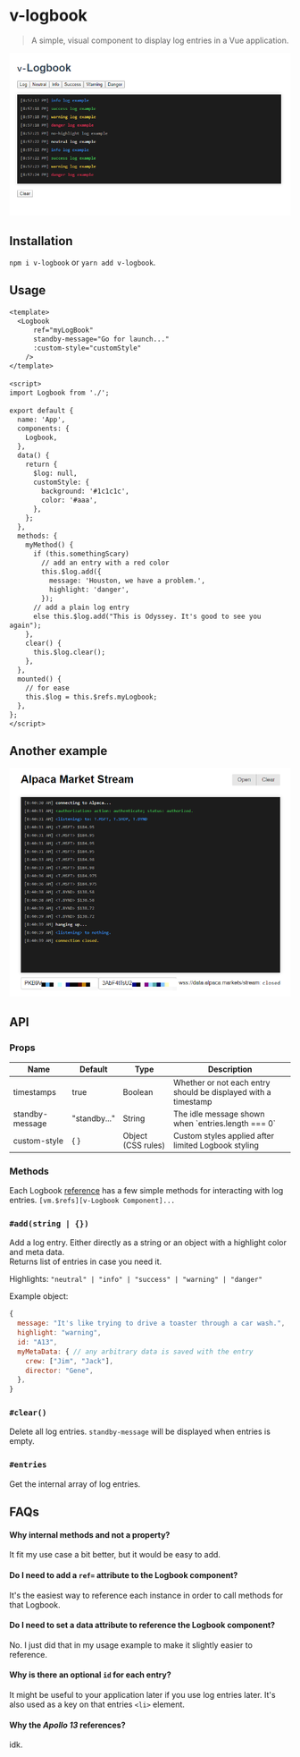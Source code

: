 # v-logbook

> A simple, visual component to display log entries in a Vue application.

![](https://github.com/tbeseda/v-logbook/blob/master/static/Logbook.png?raw=true)

## Installation
`npm i v-logbook` or `yarn add v-logbook`.

## Usage

```vue
<template>
  <Logbook
      ref="myLogBook"
      standby-message="Go for launch..."
      :custom-style="customStyle"
    />
</template>

<script>
import Logbook from './';

export default {
  name: 'App',
  components: {
    Logbook,
  },
  data() {
    return {
      $log: null,
      customStyle: {
        background: '#1c1c1c',
        color: '#aaa',
      },
    };
  },
  methods: {
    myMethod() {
      if (this.somethingScary)
        // add an entry with a red color
        this.$log.add({
          message: 'Houston, we have a problem.',
          highlight: 'danger',
        });
      // add a plain log entry
      else this.$log.add("This is Odyssey. It's good to see you again");
    },
    clear() {
      this.$log.clear();
    },
  },
  mounted() {
    // for ease
    this.$log = this.$refs.myLogbook;
  },
};
</script>
```

## Another example

![](https://github.com/tbeseda/v-logbook/blob/master/static/AlpacaMarket-Logbook.png?raw=true)

## API

### Props

<table class="table">
<thead><tr>
  <th>Name</th><th>Default</th><th>Type</th><th>Description</th>
</tr></thead>
<tbody>
  <tr>
    <td> timestamps </td>
    <td> true </td>
    <td> Boolean </td>
    <td>Whether or not each entry should be displayed with a timestamp</td>
  </tr>
  <tr>
    <td> standby-message </td>
    <td> "standby..." </td>
    <td> String </td>
    <td>The idle message shown when `entries.length === 0`</td>
  </tr>
  <tr>
    <td> custom-style </td>
    <td> { } </td>
    <td> Object (CSS rules) </td>
    <td>Custom styles applied after limited Logbook styling</td>
  </tr>
</tbody>
</table>

### Methods
Each Logbook [reference](https://vuejs.org/v2/api/#vm-refs) has a few simple methods for interacting with log entries. `[vm.$refs][v-Logbook Component]...`

### `#add(string | {})`

Add a log entry. Either directly as a string or an object with a highlight color and meta data.  
Returns list of entries in case you need it.  

Highlights: `"neutral" | "info" | "success" | "warning" | "danger"`

Example object:
```js
{
  message: "It's like trying to drive a toaster through a car wash.",
  highlight: "warning",
  id: "A13",
  myMetaData: { // any arbitrary data is saved with the entry
    crew: ["Jim", "Jack"],
    director: "Gene",
  },
}
```

### `#clear()`

Delete all log entries. `standby-message` will be displayed when entries is empty.

### `#entries`

Get the internal array of log entries.

## FAQs

#### Why internal methods and not a property?

It fit my use case a bit better, but it would be easy to add.

#### Do I need to add a `ref=` attribute to the Logbook component?

It's the easiest way to reference each instance in order to call methods for that Logbook.

#### Do I need to set a data attribute to reference the Logbook component?

No. I just did that in my usage example to make it slightly easier to reference.

#### Why is there an optional `id` for each entry?

It might be useful to your application later if you use log entries later. It's also used as a key on that entries `<li>` element.

#### Why the _Apollo 13_ references?

idk.

